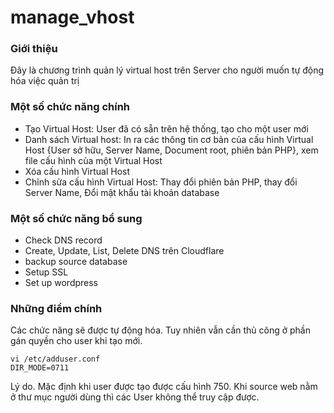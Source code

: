 # manage_vhost
### Giới thiệu
Đây là chương trình quản lý virtual host trên Server cho người muốn tự động hóa việc quản trị
### Một số chức năng chính
- Tạo Virtual Host: User đã có sẵn trên hệ thống, tạo cho một user mới
- Danh sách Virtual host: In ra các thông tin cơ bản của cấu hình Virtual Host {User sở hữu, Server Name, Document root, phiên bản PHP}, xem file cấu hình của một Virtual Host
- Xóa cấu hình Virtual Host
- Chỉnh sửa cấu hình Virtual Host: Thay đổi phiên bản PHP, thay đổi Server Name, Đổi mật khẩu tài khoản database
### Một số chức năng bổ sung
- Check DNS record
- Create, Update, List, Delete DNS trên Cloudflare
- backup source database
- Setup SSL
- Set up wordpress
### Những điểm chính  
Các chức năng sẽ được tự động hóa. Tuy nhiên vẫn cần thủ công ở phần gán quyền cho user khi tạo mới.  
```
vi /etc/adduser.conf
DIR_MODE=0711
```
Lý do. Mặc định khi user được tạo được cấu hình 750. Khi source web nằm ở thư mục người dùng thì các User không thể truy cập được.
